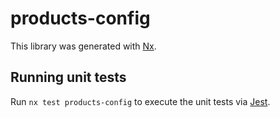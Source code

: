 # products-config

This library was generated with [Nx](https://nx.dev).

## Running unit tests

Run `nx test products-config` to execute the unit tests via [Jest](https://jestjs.io).
